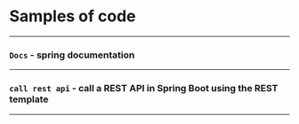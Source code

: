 # Samples of code
_____
### `Docs` - spring documentation
____
### `call rest api` -  call a REST API in Spring Boot using the REST template 
_______
